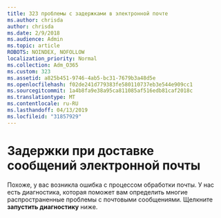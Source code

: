 ```yaml
---
title: 323 проблемы с задержками в электронной почте
ms.author: chrisda
author: chrisda
ms.date: 2/9/2018
ms.audience: Admin
ms.topic: article
ROBOTS: NOINDEX, NOFOLLOW
localization_priority: Normal
ms.collection: Adm_O365
ms.custom: 323
ms.assetid: a825b451-9746-4ab5-bc31-7679b3a48d5e
ms.openlocfilehash: f02de241d779383fe580110737eb3e544e909cc1
ms.sourcegitcommit: 1a4b8fa9e38a95ca811085af516edb81caf2018c
ms.translationtype: MT
ms.contentlocale: ru-RU
ms.lasthandoff: 04/13/2019
ms.locfileid: "31857929"
---
```

# <a name="delays-in-email-message-delivery"></a>Задержки при доставке сообщений электронной почты

Похоже, у вас возникла ошибка с процессом обработки почты. У нас есть диагностика, которая поможет вам определить многие распространенные проблемы с почтовыми сообщениями. Щелкните **запустить диагностику** ниже.
